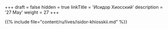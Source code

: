 +++
draft = false
hidden = true
linkTitle = 'Исидор Хиосский'
description = '27 May'
weight = 27
+++

{{% include file="content/ru/lives/isidor-khiosskii.md" %}}
